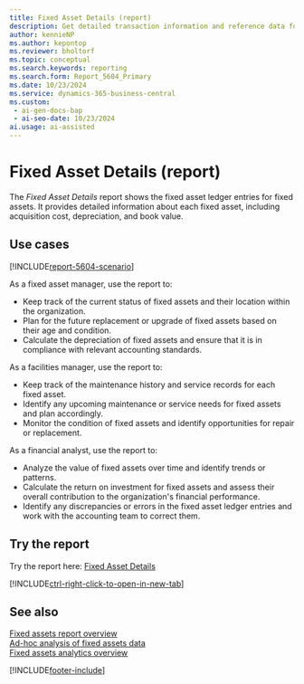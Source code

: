 ```yaml
---
title: Fixed Asset Details (report)
description: Get detailed transaction information and reference data for your asset management.
author: kennieNP
ms.author: kepontop
ms.reviewer: bholtorf
ms.topic: conceptual
ms.search.keywords: reporting
ms.search.form: Report_5604_Primary
ms.date: 10/23/2024
ms.service: dynamics-365-business-central
ms.custom:
 - ai-gen-docs-bap
 - ai-seo-date: 10/23/2024
ai.usage: ai-assisted
---
```


# Fixed Asset Details (report)

The *Fixed Asset Details* report shows the fixed asset ledger entries for fixed assets. It provides detailed information about each fixed asset, including acquisition cost, depreciation, and book value.

## Use cases

[!INCLUDE[report-5604-scenario](../includes/report-5604-scenario-include.md)]

<!-- 

Prompt

Below is a report in an ERP system. Provide 3-4 use cases for different personas working with fixed asset management or finance for fixed assets.

Format like this:    
  
As a <persona>, use the report to    
* use case 1  
* use case 2    

Do not capitalize the persona names. 

Do not start lines with "Use the data to"

## Report name
Fixed Asset Details

## Report description
The Fixed Asset Details report provides a comprehensive overview of all relevant information pertaining to each fixed asset owned by an organization. This report serves as a detailed transaction information and reference tool for asset management.

### What the report does
The Fixed Asset Details report shows the fixed asset ledger entries for fixed assets. It provides detailed information about each fixed asset, including acquisition cost, depreciation, and book value.


Please include your data sources and URLs

-->

As a fixed asset manager, use the report to:
* Keep track of the current status of fixed assets and their location within the organization.
* Plan for the future replacement or upgrade of fixed assets based on their age and condition.
* Calculate the depreciation of fixed assets and ensure that it is in compliance with relevant accounting standards.

As a facilities manager, use the report to:
* Keep track of the maintenance history and service records for each fixed asset.
* Identify any upcoming maintenance or service needs for fixed assets and plan accordingly.
* Monitor the condition of fixed assets and identify opportunities for repair or replacement.

As a financial analyst, use the report to:
* Analyze the value of fixed assets over time and identify trends or patterns.
* Calculate the return on investment for fixed assets and assess their overall contribution to the organization's financial performance.
* Identify any discrepancies or errors in the fixed asset ledger entries and work with the accounting team to correct them.


## Try the report

Try the report here: [Fixed Asset Details](https://businesscentral.dynamics.com?report=5604)

[!INCLUDE[ctrl-right-click-to-open-in-new-tab](../includes/ctrl-right-click-to-open-in-new-tab.md)]


## See also

[Fixed assets report overview](../fa-reports.md)    
[Ad-hoc analysis of fixed assets data](../ad-hoc-analysis-fa.md)  
[Fixed assets analytics overview](../fa-analytics-overview.md)  

[!INCLUDE[footer-include](../includes/footer-banner.md)]